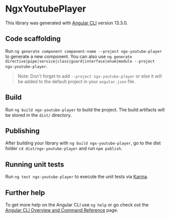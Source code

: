 # NgxYoutubePlayer

This library was generated with [Angular CLI](https://github.com/angular/angular-cli) version 13.3.0.

## Code scaffolding

Run `ng generate component component-name --project ngx-youtube-player` to generate a new component. You can also use `ng generate directive|pipe|service|class|guard|interface|enum|module --project ngx-youtube-player`.
> Note: Don't forget to add `--project ngx-youtube-player` or else it will be added to the default project in your `angular.json` file. 

## Build

Run `ng build ngx-youtube-player` to build the project. The build artifacts will be stored in the `dist/` directory.

## Publishing

After building your library with `ng build ngx-youtube-player`, go to the dist folder `cd dist/ngx-youtube-player` and run `npm publish`.

## Running unit tests

Run `ng test ngx-youtube-player` to execute the unit tests via [Karma](https://karma-runner.github.io).

## Further help

To get more help on the Angular CLI use `ng help` or go check out the [Angular CLI Overview and Command Reference](https://angular.io/cli) page.
